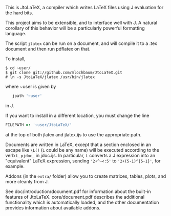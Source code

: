 This is JtoLaTeX, a compiler which writes LaTeX files using J evaluation
for the hard bits.

This project aims to be extensible, and to interface well with J.
A natural corollary of this behavior will be a particularly powerful
formatting language.

The script `jlatex` can be run on a document, and will compile it to a
.tex document and then run pdflatex on that.

To install,
```shell
$ cd ~user/
$ git clone git://github.com/mlochbaum/JtoLaTeX.git
# ln -s JtoLaTeX/jlatex /usr/bin/jlatex
```
where ~user is given by
```J
   jpath '~user'
```
in J.

If you want to install in a different location, you must change the line
```J
FILEPATH =: '~user/JtoLaTeX/'
```
at the top of both jlatex and jlatex.ijs to use the appropriate path.

Documents are written in LaTeX, except that a section enclosed in an
escape like `\L()` (`L` could be any name) will be executed according to
the verb `L_pjdoc_` in jdoc.ijs. In particular, `L` converts a J
expression into an "equivalent" LaTeX expression, sending `'2+^~<:5'` to
`'2+(5-1)^{5-1}'`, for example.

Addons (in the `extra/` folder) allow you to create matrices, tables,
plots, and more cleanly from J.

See doc/introduction/document.pdf for information about the built-in
features of JtoLaTeX. core/document.pdf describes the additional
functionality which is automatically loaded, and the other documentation
provides information about available addons.

